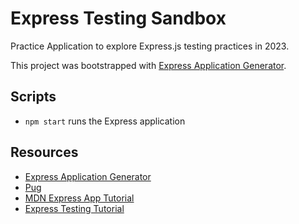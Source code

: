 # Express Testing Sandbox

Practice Application to explore Express.js testing practices in 2023.

This project was bootstrapped with [Express Application Generator](https://expressjs.com/en/starter/generator.html).

## Scripts

- `npm start` runs the Express application

## Resources

- [Express Application Generator](https://expressjs.com/en/starter/generator.html)
- [Pug](https://pugjs.org/api/getting-started.html)
- [MDN Express App Tutorial](https://developer.mozilla.org/en-US/docs/Learn/Server-side/Express_Nodejs/)
- [Express Testing Tutorial](https://www.albertgao.xyz/2017/05/24/how-to-test-expressjs-with-jest-and-supertest/)
